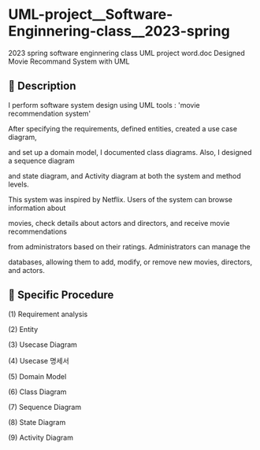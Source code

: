 # UML-project__Software-Enginnering-class__2023-spring

2023 spring software enginnering class UML project word.doc
Designed Movie Recommand System with UML



## 📝 Description 

I perform software system design using UML tools : 'movie recommendation system' 

After specifying the requirements, defined entities, created a use case diagram,

and set up a domain model, I documented class diagrams. Also, I designed a sequence diagram

and state diagram, and Activity diagram at both the system and method levels. 


This system was inspired by Netflix. Users of the system can browse information about 

movies, check details about actors and directors, and receive movie recommendations 

from administrators based on their ratings. Administrators can manage the 

databases, allowing them to add, modify, or remove new movies, directors, and actors.




## 🚀 Specific Procedure 
(1) Requirement analysis

(2) Entity

(3) Usecase Diagram

(4) Usecase 명세서

(5) Domain Model

(6) Class Diagram

(7) Sequence Diagram

(8) State Diagram

(9) Activity Diagram
